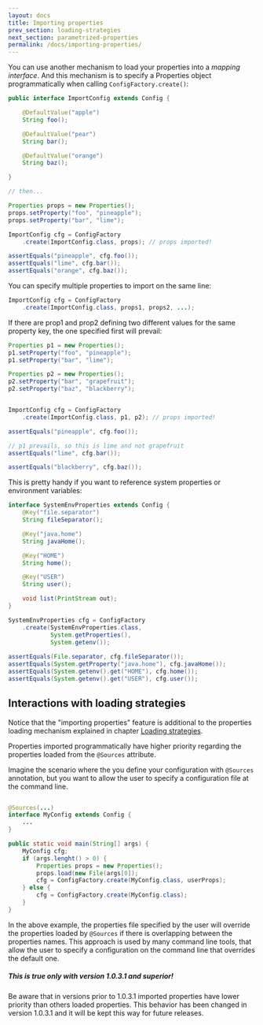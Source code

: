 ```yaml
---
layout: docs
title: Importing properties
prev_section: loading-strategies
next_section: parametrized-properties
permalink: /docs/importing-properties/
---
```

You can use another mechanism to load your properties into a *mapping interface*.
And this mechanism is to specify a Properties object programmatically when 
calling `ConfigFactory.create()`:

```java
public interface ImportConfig extends Config {

    @DefaultValue("apple")
    String foo();

    @DefaultValue("pear")
    String bar();

    @DefaultValue("orange")
    String baz();

}

// then...

Properties props = new Properties();
props.setProperty("foo", "pineapple");
props.setProperty("bar", "lime");

ImportConfig cfg = ConfigFactory
    .create(ImportConfig.class, props); // props imported!

assertEquals("pineapple", cfg.foo());
assertEquals("lime", cfg.bar());
assertEquals("orange", cfg.baz());
```

You can specify multiple properties to import on the same line:

```java
ImportConfig cfg = ConfigFactory
    .create(ImportConfig.class, props1, props2, ...);
```

If there are prop1 and prop2 defining two different values for the same property
key, the one specified first will prevail:

```java
Properties p1 = new Properties();
p1.setProperty("foo", "pineapple");
p1.setProperty("bar", "lime");

Properties p2 = new Properties();
p2.setProperty("bar", "grapefruit");
p2.setProperty("baz", "blackberry");


ImportConfig cfg = ConfigFactory
    .create(ImportConfig.class, p1, p2); // props imported!

assertEquals("pineapple", cfg.foo());

// p1 prevails, so this is lime and not grapefruit
assertEquals("lime", cfg.bar()); 

assertEquals("blackberry", cfg.baz());
```

This is pretty handy if you want to reference system properties or environment 
variables:

```java
interface SystemEnvProperties extends Config {
    @Key("file.separator")
    String fileSeparator();

    @Key("java.home")
    String javaHome();

    @Key("HOME")
    String home();

    @Key("USER")
    String user();

    void list(PrintStream out);
}

SystemEnvProperties cfg = ConfigFactory
    .create(SystemEnvProperties.class, 
            System.getProperties(), 
            System.getenv());
            
assertEquals(File.separator, cfg.fileSeparator());
assertEquals(System.getProperty("java.home"), cfg.javaHome());
assertEquals(System.getenv().get("HOME"), cfg.home());
assertEquals(System.getenv().get("USER"), cfg.user());
```


Interactions with loading strategies
------------------------------------

Notice that the "importing properties" feature is additional to the properties 
loading mechanism explained in chapter 
[Loading strategies](/docs/loading-strategies/).

Properties imported programmatically have higher priority regarding the 
properties loaded from the `@Sources` attribute.

Imagine the scenario where the you define your configuration with `@Sources` 
annotation, but you want to allow the user to specify a configuration file at
the command line. 

```java

@Sources(...)
interface MyConfig extends Config { 
    ...
}

public static void main(String[] args) {
    MyConfig cfg;
    if (args.lenght() > 0) {
        Properties props = new Properties();
        props.load(new File(args[0]);
        cfg = ConfigFactory.create(MyConfig.class, userProps);
    } else {
        cfg = ConfigFactory.create(MyConfig.class);
    }
}
```

In the above example, the properties file specified by the user will override 
the properties loaded by `@Sources` if there is overlapping between the 
properties names. 
This approach is used by many command line tools, that allow the user to specify
a configuration on the command line that overrides the default one.

<div class="note warning">
  <h5>This is true only with version 1.0.3.1 and superior!</h5>
  <p>Be aware that in versions prior to 1.0.3.1 imported properties have lower 
  priority than others loaded properties. This behavior has been changed in
  version 1.0.3.1 and it will be kept this way for future releases.</p>
</div>


